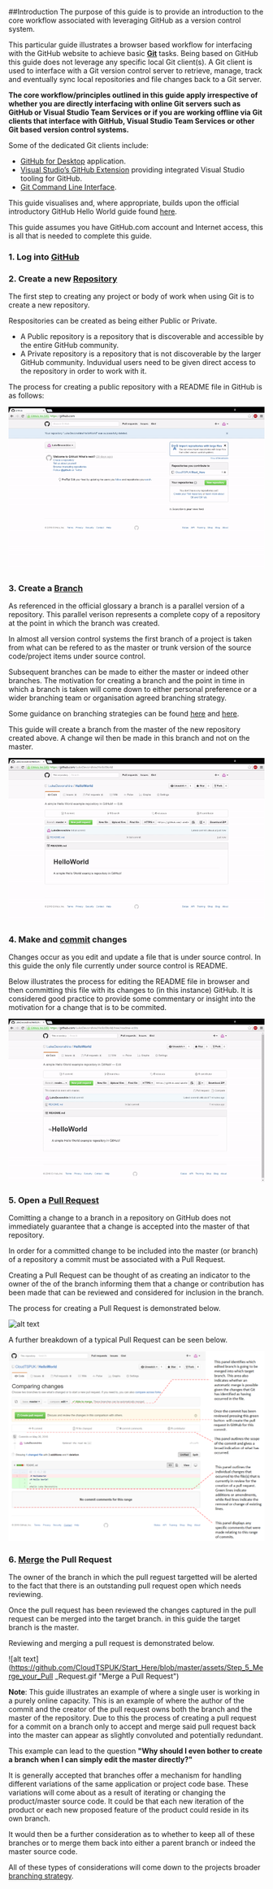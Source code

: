 ##Introduction
The purpose of this guide is to provide an introduction to the core workflow associated with leveraging GitHub as a version control system. 

This particular guide illustrates a browser based workflow for interfacing with the GitHub website to achieve basic **[Git](https://help.github.com/articles/github-glossary#Git)** tasks. Being based on GitHub this guide does not leverage any specific local Git client(s). A Git client is used to interface with a Git version control server to retrieve, manage, track and eventually sync local repositories and file changes back to a Git server.

**The core workflow/principles outlined in this guide apply irrespective of whether you are directly interfacing with online Git servers such as GitHub or Visual Studio Team Services or if you are working offline via Git clients that interface with GitHub, Visual Studio Team Services or other Git based version control systems.**

Some of the dedicated Git clients include:
* [GitHub for Desktop]( https://desktop.github.com/) application.
* [Visual Studio’s GitHub Extension]( https://visualstudio.github.com/) providing integrated Visual Studio tooling for GitHub. 
* [Git Command Line Interface](https://git-scm.com/book/en/v2/Getting-Started-Installing-Git).

This guide visualises and, where appropriate, builds upon the official introductory GitHub Hello World guide found [here](https://guides.github.com/activities/hello-world/).

This guide assumes you have GitHub.com account and Internet access, this is all that is needed to complete this guide. 

### 1. Log into [GitHub](https://github.com/)

### 2. Create a new [Repository](https://help.github.com/articles/github-glossary#repository)
The first step to creating any project or body of work when using Git is to create a new repository. 

Respositories can be created as being either Public or Private. 
* A Public repository is a repository that is discoverable and accessible by the entire GitHub community. 
* A Private repository is a repository that is not discoverable by the larger GitHub community. Induvidual users need to be given direct access to the repository in order to work with it. 

The process for creating a public repository with a README file in GitHub is as follows:

![alt text](https://github.com/CloudTSPUK/Start_Here/blob/master/assets/Step_1_Create_Repository.gif "Create a repository")

### 3. Create a [Branch](https://help.github.com/articles/github-glossary#branch)
As referenced in the official glossary a branch is a parallel version of a repository. This parallel verison represents a complete copy of a repository at the point in which the branch was created.

In almost all version control systems the first branch of a project is taken from what can be refered to as the master or trunk version of the source code/project items under source control. 

Subsequent branches can be made to either the master or indeed other branches. The motivation for creating a branch and the point in time in which a branch is taken will come down to either personal preference or a wider branching team or organisation agreed branching strategy.

Some guidance on branching strategies can be found [here](https://msdn.microsoft.com/en-us/library/bb668955.aspx) and [here](https://git-scm.com/book/en/v2/Git-Branching-Branching-Workflows).

This guide will create a branch from the master of the new repository created above. A change wil then be made in this branch and not on the master.

![alt text](https://github.com/CloudTSPUK/Start_Here/blob/master/assets/Step_2_Create_A_Branch.gif "Create a branch")

### 4. Make and [commit](https://help.github.com/articles/github-glossary#commit) changes
Changes occur as you edit and update a file that is under source control. In this guide the only file currently under source control is README. 

Below illustrates the process for editing the README file in browser and then committing this file with its changes to (in this instance) GitHub. It is considered good practice to provide some commentary or insight into the motivation for a change that is to be commited. 

![alt text](https://github.com/CloudTSPUK/Start_Here/blob/master/assets/Step_3_Make_and_commit_changes.gif "Make and commit changes")

### 5. Open a [Pull Request](https://help.github.com/articles/github-glossary#pull-request)
Comitting a change to a branch in a repository on GitHub does not immediately guarantee that a change is accepted into the master of that repository. 

In order for a committed change to be included into the master (or branch) of a repository a commit must be associated with a Pull Request. 

Creating a Pull Request can be thought of as creating an indicator to the owner of the of the branch informing them that a change or contribution has been made that can be reviewed and considered for inclusion in the branch. 

The process for creating a Pull Request is demonstrated below.

![alt text](https://github.com/CloudTSPUK/Start_Here/blob/master/assets/Step_4_Open_a_Pull_Request.gif "Open a Pull Request")

A further breakdown of a typical Pull Request can be seen below.

![alt text](https://github.com/CloudTSPUK/Start_Here/blob/master/assets/Anatomy_Of_A_Pull_Request.PNG "Anatomy of a Pull Request")

### 6. [Merge](https://help.github.com/articles/github-glossary#merge) the Pull Request
The owner of the branch in which the pull reguest targetted will be alerted to the fact that there is an outstanding pull request open which needs reviewing. 

Once the pull request has been reviewed the changes captured in the pull request can be merged into the target branch. in this guide the target branch is the master.

Reviewing and merging a pull request is demonstrated below.

![alt text](https://github.com/CloudTSPUK/Start_Here/blob/master/assets/Step_5_Merge_your_Pull _Request.gif "Merge a Pull Request")

**Note**: This guide illustrates an example of where a single user is working in a purely online capacity. This is an example of where the author of the commit and the creator of the pull request owns both the branch and the master of the repository. Due to this the process of creating a pull request for a commit on a branch only to accept and merge said pull request back into the master can appear as slightly convoluted and potentially redundant. 

This example can lead to the question **"Why should I even bother to create a branch when I can simply edit the master directly?"** 

It is generally accepted that branches offer a mechanism for handling different variations of the same application or project code base. These variations will come about as a result of iterating or changing the product/master source code. It could be that each new iteration of the product or each new proposed feature of the product could reside in its own branch. 

It would then be a further consideration as to whether to keep all of these branches or to merge them back into either a parent branch or indeed the master source code. 

All of these types of considerations will come down to the projects broader [branching strategy](https://git-scm.com/book/en/v2/Git-Branching-Branching-Workflows).

